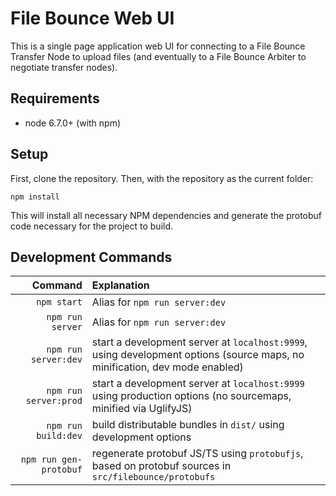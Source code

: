 # File Bounce Web UI

This is a single page application web UI for connecting to a
File Bounce Transfer Node to upload files (and eventually to a
File Bounce Arbiter to negotiate transfer nodes).

## Requirements

* node 6.7.0+ (with npm)

## Setup

First, clone the repository. Then, with the repository as the current folder:

    npm install

This will install all necessary NPM dependencies and generate the protobuf
code necessary for the project to build.

## Development Commands

| Command  | Explanation   |
| --------: | :------------- |
| `npm start` | Alias for `npm run server:dev` |
| `npm run server` | Alias for `npm run server:dev` |
| `npm run server:dev` | start a development server at `localhost:9999`, using development options (source maps, no minification, dev mode enabled) |
| `npm run server:prod` | start a development server at `localhost:9999` using production options (no sourcemaps, minified via UglifyJS) |
| `npm run build:dev` | build distributable bundles in `dist/` using development options |
| `npm run gen-protobuf` | regenerate protobuf JS/TS using `protobufjs`, based on protobuf sources in `src/filebounce/protobufs` |
